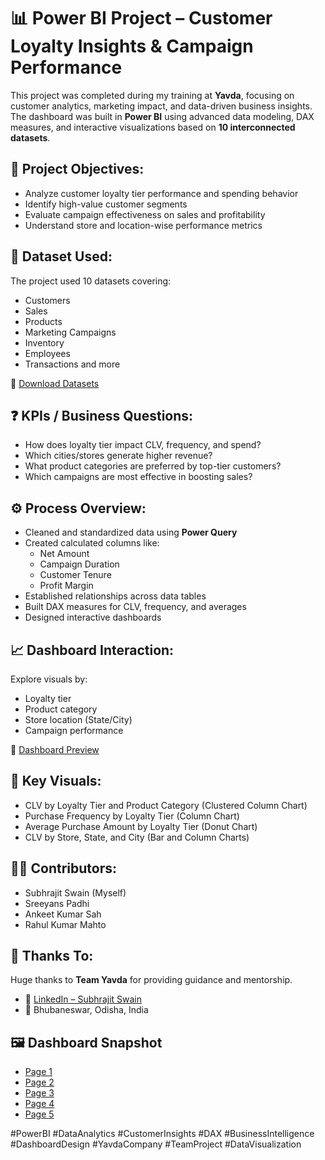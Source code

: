 # 📊 Power BI Project – Customer Loyalty Insights & Campaign Performance

This project was completed during my training at **Yavda**, focusing on customer analytics, marketing impact, and data-driven business insights. The dashboard was built in **Power BI** using advanced data modeling, DAX measures, and interactive visualizations based on **10 interconnected datasets**.

## 📌 Project Objectives:
- Analyze customer loyalty tier performance and spending behavior
- Identify high-value customer segments
- Evaluate campaign effectiveness on sales and profitability
- Understand store and location-wise performance metrics

## 📁 Dataset Used:
The project used 10 datasets covering:
- Customers
- Sales
- Products
- Marketing Campaigns
- Inventory
- Employees
- Transactions and more

🔗 [Download Datasets](https://github.com/Subhrajitgithub18/PowerBI-Loyalty-Insights-Campaign-Performance/blob/main/Customer_Segmentation_Report%20(3)%20-%20Copy.zip)

## ❓ KPIs / Business Questions:
- How does loyalty tier impact CLV, frequency, and spend?
- Which cities/stores generate higher revenue?
- What product categories are preferred by top-tier customers?
- Which campaigns are most effective in boosting sales?

## ⚙️ Process Overview:
- Cleaned and standardized data using **Power Query**
- Created calculated columns like:
  - Net Amount
  - Campaign Duration
  - Customer Tenure
  - Profit Margin
- Established relationships across data tables
- Built DAX measures for CLV, frequency, and averages
- Designed interactive dashboards

## 📈 Dashboard Interaction:
Explore visuals by:
- Loyalty tier
- Product category
- Store location (State/City)
- Campaign performance

🔗 [Dashboard Preview](https://github.com/Subhrajitgithub18/PowerBI-Loyalty-Insights-Campaign-Performance/blob/main/Group_6_Assignment_3.pbix)

## 🧩 Key Visuals:
- CLV by Loyalty Tier and Product Category (Clustered Column Chart)
- Purchase Frequency by Loyalty Tier (Column Chart)
- Average Purchase Amount by Loyalty Tier (Donut Chart)
- CLV by Store, State, and City (Bar and Column Charts)

## 👨‍💻 Contributors:
- Subhrajit Swain (Myself)
- Sreeyans Padhi
- Ankeet Kumar Sah
- Rahul Kumar Mahto

## 🙌 Thanks To:
Huge thanks to **Team Yavda** for providing guidance and mentorship.

- 🔗 [LinkedIn – Subhrajit Swain](https://www.linkedin.com/in/subhrajit-swain)
- 📍 Bhubaneswar, Odisha, India

## 🖼️ Dashboard Snapshot
- <a href="https://github.com/Subhrajitgithub18/PowerBI-Loyalty-Insights-Campaign-Performance/blob/main/Screenshot%202025-06-28%20213716.png">Page 1</a>
- <a href="https://github.com/Subhrajitgithub18/PowerBI-Loyalty-Insights-Campaign-Performance/blob/main/Screenshot%202025-06-28%20213731.png">Page 2</a>
- <a href="https://github.com/Subhrajitgithub18/PowerBI-Loyalty-Insights-Campaign-Performance/blob/main/Screenshot%202025-06-28%20213750.png">Page 3</a>
- <a href="https://github.com/Subhrajitgithub18/PowerBI-Loyalty-Insights-Campaign-Performance/blob/main/Screenshot%202025-06-28%20213851.png">Page 4</a>
- <a href="https://github.com/Subhrajitgithub18/PowerBI-Loyalty-Insights-Campaign-Performance/blob/main/Screenshot%202025-06-28%20213920.png">Page 5</a>

#PowerBI #DataAnalytics #CustomerInsights #DAX #BusinessIntelligence #DashboardDesign #YavdaCompany #TeamProject #DataVisualization
